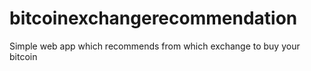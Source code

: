 # bitcoinexchangerecommendation
Simple web app which recommends from which exchange to buy your bitcoin
